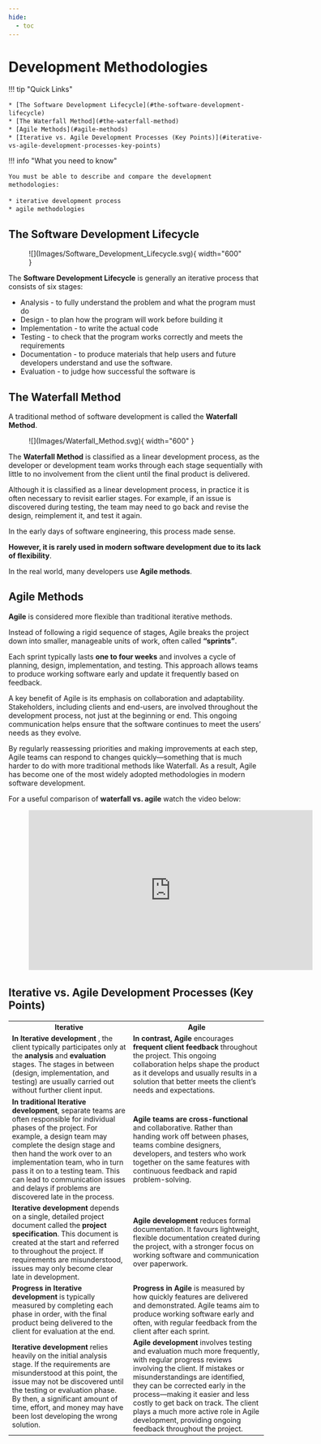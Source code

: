 ```yaml
---
hide:
  - toc
---
```


# Development Methodologies

!!! tip "Quick Links"

    * [The Software Development Lifecycle](#the-software-development-lifecycle)
    * [The Waterfall Method](#the-waterfall-method)
    * [Agile Methods](#agile-methods)
    * [Iterative vs. Agile Development Processes (Key Points)](#iterative-vs-agile-development-processes-key-points)

!!! info "What you need to know"

    You must be able to describe and compare the development methodologies:

    * iterative development process
    * agile methodologies



## The Software Development Lifecycle

<figure markdown="span">
  ![](Images/Software_Development_Lifecycle.svg){ width="600" }
</figure>

The __Software Development Lifecycle__ is generally an iterative process that consists of six stages:

* Analysis - to fully understand the problem and what the program must do
* Design - to plan how the program will work before building it
* Implementation - to write the actual code
* Testing - to check that the program works correctly and meets the requirements
* Documentation - to produce materials that help users and future developers understand and use the software.
* Evaluation - to judge how successful the software is


## The Waterfall Method

A traditional method of software development is called the __Waterfall Method__.

<figure markdown="span">
  ![](Images/Waterfall_Method.svg){ width="600" }
</figure>

The __Waterfall Method__ is classified as a linear development process, as the developer or development team works through each stage sequentially with little to no involvement from the client until the final product is delivered.

Although it is classified as a linear development process, in practice it is often necessary to revisit earlier stages. For example, if an issue is discovered during testing, the team may need to go back and revise the design, reimplement it, and test it again.

In the early days of software engineering, this process made sense. 

__However, it is rarely used in modern software development due to its lack of flexibility__.

In the real world, many developers use __Agile methods__.

## Agile Methods



__Agile__ is considered more flexible than traditional iterative methods. 

Instead of following a rigid sequence of stages, Agile breaks the project down into smaller, manageable units of work, often called __“sprints”__. 

Each sprint typically lasts __one to four weeks__ and involves a cycle of planning, design, implementation, and testing. This approach allows teams to produce working software early and update it frequently based on feedback.

A key benefit of Agile is its emphasis on collaboration and adaptability. Stakeholders, including clients and end-users, are involved throughout the development process, not just at the beginning or end. This ongoing communication helps ensure that the software continues to meet the users’ needs as they evolve.

By regularly reassessing priorities and making improvements at each step, Agile teams can respond to changes quickly—something that is much harder to do with more traditional methods like Waterfall. As a result, Agile has become one of the most widely adopted methodologies in modern software development.

For a useful comparison of __waterfall vs. agile__ watch the video below:

<figure markdown="span">
<iframe width="560" height="315" src="https://www.youtube.com/embed/GzzkpAOxHXs?si=9Tfwd4eWTetNd3GU" title="YouTube video player" frameborder="0" allow="accelerometer; autoplay; clipboard-write; encrypted-media; gyroscope; picture-in-picture; web-share" referrerpolicy="strict-origin-when-cross-origin" allowfullscreen></iframe>
</figure>

## Iterative vs. Agile Development Processes (Key Points)

<table>
  <tr>
    <th>Iterative</th>
    <th>Agile</th>
  </tr>
  <tr>
    <td><strong>In Iterative development</strong> , the client typically participates only at the <strong>analysis</strong> and <strong>evaluation</strong> stages. The stages in between (design, implementation, and testing) are usually carried out without further client input.</td>
    <td><strong>In contrast, Agile</strong> encourages <strong>frequent client feedback</strong> throughout the project. This ongoing collaboration helps shape the product as it develops and usually results in a solution that better meets the client’s needs and expectations.</td>
  </tr>
  <tr>
    <td><strong>In traditional Iterative development</strong>, separate teams are often responsible for individual phases of the project. For example, a design team may complete the design stage and then hand the work over to an implementation team, who in turn pass it on to a testing team. This can lead to communication issues and delays if problems are discovered late in the process.</td>
    <td><strong>Agile teams are cross-functional</strong> and collaborative. Rather than handing work off between phases, teams combine designers, developers, and testers who work together on the same features with continuous feedback and rapid problem-solving.</td>
  </tr>
  <tr>
    <td><strong>Iterative development</strong> depends on a single, detailed project document called the <strong>project specification</strong>. This document is created at the start and referred to throughout the project. If requirements are misunderstood, issues may only become clear late in development.</td>
    <td><strong>Agile development</strong> reduces formal documentation. It favours lightweight, flexible documentation created during the project, with a stronger focus on working software and communication over paperwork.</td>
  </tr>
  <tr>
    <td><strong>Progress in Iterative development</strong> is typically measured by completing each phase in order, with the final product being delivered to the client for evaluation at the end.</td>
    <td><strong>Progress in Agile</strong> is measured by how quickly features are delivered and demonstrated. Agile teams aim to produce working software early and often, with regular feedback from the client after each sprint.</td>
  </tr>
  <tr>
    <td><strong>Iterative development</strong> relies heavily on the initial analysis stage. If the requirements are misunderstood at this point, the issue may not be discovered until the testing or evaluation phase. By then, a significant amount of time, effort, and money may have been lost developing the wrong solution.</td>
    <td><strong>Agile development</strong> involves testing and evaluation much more frequently, with regular progress reviews involving the client. If mistakes or misunderstandings are identified, they can be corrected early in the process—making it easier and less costly to get back on track. The client plays a much more active role in Agile development, providing ongoing feedback throughout the project.</td>
  </tr>
</table>




